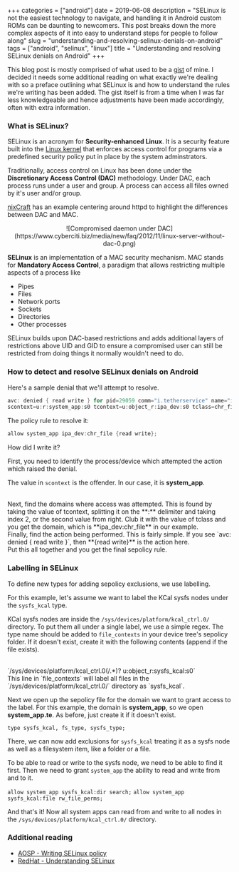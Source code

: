 +++
categories = ["android"]
date = 2019-06-08
description = "SELinux is not the easiest technology to navigate, and handling it in Android custom ROMs can be daunting to newcomers. This post breaks down the more complex aspects of it into easy to understand steps for people to follow along"
slug = "understanding-and-resolving-selinux-denials-on-android"
tags = ["android", "selinux", "linux"]
title = "Understanding and resolving SELinux denials on Android"
+++

This blog post is mostly comprised of what used to be a [gist](https://gist.github.com) of mine. I decided it needs some additional reading on what exactly we're dealing with so a preface outlining what SELinux is and how to understand the rules we're writing has been added. The gist itself is from a time when I was far less knowledgeable and hence adjustments have been made accordingly, often with extra information.

### What is SELinux?

SELinux is an acronym for **Security-enhanced Linux**. It is a security feature built into the [Linux kernel](http://github.com/torvalds/linux/tree/master/security/selinux) that enforces access control for programs via a predefined security policy put in place by the system adminstrators.


Traditionally, access control on Linux has been done under the **Discretionary Access Control (DAC)** methodology. Under DAC, each process runs under a user and group. A process can access all files owned by it's user and/or group.

[nixCraft](https://cyberciti.biz) has an example centering around httpd to highlight the differences between DAC and MAC.


<center>![Compromised daemon under DAC](https://www.cyberciti.biz/media/new/faq/2012/11/linux-server-without-dac-0.png)</center>


**SELinux** is an implementation of a MAC security mechanism. MAC stands for **Mandatory Access Control**, a paradigm that allows restricting multiple aspects of a process like

- Pipes
- Files
- Network ports
- Sockets
- Directories
- Other processes

SELinux builds upon DAC-based restrictions and adds additional layers of restrictions above UID and GID to ensure a compromised user can still be restricted from doing things it normally wouldn't need to do.


### How to detect and resolve SELinux denials on Android

Here's a sample denial that we'll attempt to resolve.

```java
avc: denied { read write } for pid=29059 comm="i.tetherservice" name="ipa" dev="tmpfs" ino=11991
scontext=u:r:system_app:s0 tcontext=u:object_r:ipa_dev:s0 tclass=chr_file permissive=0
```

The policy rule to resolve it:

```java
allow system_app ipa_dev:chr_file {read write};
```

How did I write it?

First, you need to identify the process/device which attempted the action which raised the denial.

The value in `scontext` is the offender. In our case, it is **system_app**.

<br />
Next, find the domains where access was attempted. This is found by taking the value of tcontext, splitting it on the **:** delimiter and taking index 2, or the second value from right. Club it with
the value of tclass and you get the domain, which is **ipa_dev:chr_file** in our example.

<br />
Finally, find the action being performed. This is fairly simple. If you see `avc: denied { read write }`, then **{read write}** is the action here.

<br />
Put this all together and you get the final sepolicy rule.


### Labelling in SELinux

To define new types for adding sepolicy exclusions, we use labelling.

For this example, let's assume we want to label the KCal sysfs nodes under the `sysfs_kcal` type.

KCal sysfs nodes are inside the `/sys/devices/platform/kcal_ctrl.0/` directory. To put them all under a single label, we use a simple regex. The type name should be added to `file_contexts` in your device tree's sepolicy folder. If it doesn't exist, create it with the following contents (append if the file exists).

<br />
`/sys/devices/platform/kcal_ctrl.0(/.*)?              u:object_r:sysfs_kcal:s0`

<br />
This line in `file_contexts` will label all files in the `/sys/devices/platform/kcal_ctrl.0/` directory as `sysfs_kcal`.

Next we open up the sepolicy file for the domain we want to grant access to the label. For this example, the domain is **system_app**, so we open **system_app.te**. As before, just create it if it doesn't exist.

`type sysfs_kcal, fs_type, sysfs_type;`

There, we can now add exclusions for `sysfs_kcal` treating it as a sysfs node as well as a filesystem item, like a folder or a file.

To be able to read or write to the sysfs node, we need to be able to find it first.
Then we need to grant `system_app` the ability to read and write from and to it.

`allow system_app sysfs_kcal:dir search;`
`allow system_app sysfs_kcal:file rw_file_perms;`


And that's it! Now all system apps can read from and write to all nodes in the `/sys/devices/platform/kcal_ctrl.0/`
directory.


### Additional reading

- [AOSP - Writing SELinux policy](https://source.android.com/security/selinux/device-policy)
- [RedHat - Understanding SELinux](https://access.redhat.com/documentation/en-US/Red_Hat_Enterprise_Linux/4/html/SELinux_Guide/selg-part-0057.html)

